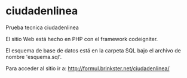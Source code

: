 # ciudadenlinea
Prueba tecnica ciudadenlinea

El sitio Web está hecho en PHP con el framework codeigniter.

El esquema de base de datos está en la carpeta SQL bajo el archivo de nombre 'esquema.sql'.

Para acceder al sitio ir a: http://formul.brinkster.net/ciudadenlinea/